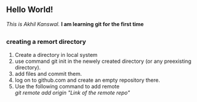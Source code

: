 ## Hello World!
*This is Akhil Kanswal.*
**I am learning git for the first time**


## 

### creating a remort directory
1. Create a directory in local system 
2. use command git init in the newely created directory (or any preexisting directory).
3. add files and commit them.
4. log on to github.com and create an empty repository there.
5. Use the following command to add remote <br> *git remote add origin "Link of the remote repo"*

